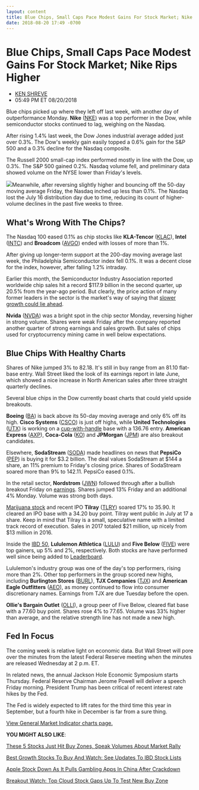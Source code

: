 ```yaml
---
layout: content
title: Blue Chips, Small Caps Pace Modest Gains For Stock Market; Nike Rips Higher
date: 2018-08-20 17:49 -0700
---
```



Blue Chips, Small Caps Pace Modest Gains For Stock Market; Nike Rips Higher
============================================================================




* [KEN SHREVE](https://www.investors.com/author/shrevek/ "Posts by KEN SHREVE")
* 05:49 PM ET 08/20/2018




Blue chips picked up where they left off last week, with another day of outperformance Monday. **Nike** ([NKE](https://research.investors.com/quote.aspx?symbol=NKE)) was a top performer in the Dow, while semiconductor stocks continued to lag, weighing on the Nasdaq.




After rising 1.4% last week, the Dow Jones industrial average added just over 0.3%. The Dow's weekly gain easily topped a 0.6% gain for the S&P 500 and a 0.3% decline for the Nasdaq composite.


The Russell 2000 small-cap index performed mostly in line with the Dow, up 0.3%. The S&P 500 gained 0.2%. Nasdaq volume fell, and preliminary data showed volume on the NYSE lower than Friday's levels.


![](https://www.investors.com/wp-content/uploads/2018/08/MP_082018.jpg)Meanwhile, after reversing slightly higher and bouncing off the 50-day moving average Friday, the Nasdaq inched up less than 0.1%. The Nasdaq lost the July 16 distribution day due to time, reducing its count of higher-volume declines in the past five weeks to three.


What's Wrong With The Chips?
----------------------------


The Nasdaq 100 eased 0.1% as chip stocks like **KLA-Tencor** ([KLAC](https://research.investors.com/quote.aspx?symbol=KLAC)), **Intel** ([INTC](https://research.investors.com/quote.aspx?symbol=INTC)) and **Broadcom** ([AVGO](https://research.investors.com/quote.aspx?symbol=AVGO)) ended with losses of more than 1%.


After giving up longer-term support at the 200-day moving average last week, the Philadelphia Semiconductor index fell 0.1%. It was a decent close for the index, however, after falling 1.2% intraday.


Earlier this month, the Semiconductor Industry Association reported worldwide chip sales hit a record $117.9 billion in the second quarter, up 20.5% from the year-ago period. But clearly, the price action of many former leaders in the sector is the market's way of saying that [slower growth could lie ahead](https://www.investors.com/research/ibd-industry-themes/chip-stocks-slide-growth-concerns/).


**Nvida** ([NVDA](https://research.investors.com/quote.aspx?symbol=NVDA)) was a bright spot in the chip sector Monday, reversing higher in strong volume. Shares were weak Friday after the company reported another quarter of strong earnings and sales growth. But sales of chips used for cryptocurrency mining came in well below expectations.


Blue Chips With Healthy Charts
------------------------------


Shares of Nike jumped 3% to 82.18. It's still in buy range from an 81.10 flat-base entry. Wall Street liked the look of its earnings report in late June, which showed a nice increase in North American sales after three straight quarterly declines.


Several blue chips in the Dow currently boast charts that could yield upside breakouts.


**Boeing** ([BA](https://research.investors.com/quote.aspx?symbol=BA)) is back above its 50-day moving average and only 6% off its high. **Cisco Systems** ([CSCO](https://research.investors.com/quote.aspx?symbol=CSCO)) is just off highs, while **United Technologies** ([UTX](https://research.investors.com/quote.aspx?symbol=UTX)) is working on a [cup-with-handle](https://www.investors.com/ibd-university/how-to-buy/common-patterns-1/) base with a 136.76 entry. **American Express** ([AXP](https://research.investors.com/quote.aspx?symbol=AXP)), **Coca-Cola** ([KO](https://research.investors.com/quote.aspx?symbol=KO)) and **JPMorgan** ([JPM](https://research.investors.com/quote.aspx?symbol=JPM)) are also breakout candidates.


Elsewhere, **SodaStream** ([SODA](https://research.investors.com/quote.aspx?symbol=SODA)) made headlines on news that **PepsiCo** ([PEP](https://research.investors.com/quote.aspx?symbol=PEP)) is buying it for $3.2 billion. The deal values SodaStream at $144 a share, an 11% premium to Friday's closing price. Shares of SodaStream soared more than 9% to 142.11. PepsiCo eased 0.1%.


In the retail sector, **Nordstrom** ([JWN](https://research.investors.com/quote.aspx?symbol=JWN)) followed through after a bullish breakout Friday on [earnings](https://www.investors.com/research/ibd-stock-analysis/cloud-computing-stock-f5-networks-near-breakout/). Shares jumped 13% Friday and an additional 4% Monday. Volume was strong both days.


[Marijuana stock](https://www.investors.com/news/marijuana-stocks-to-buy-cannabis-stocks/) and recent IPO **Tilray** ([TLRY](https://research.investors.com/quote.aspx?symbol=TLRY)) soared 17% to 35.90. It cleared an IPO base with a 34.20 buy point. Tilray went public in July at 17 a share. Keep in mind that Tilray is a small, speculative name with a limited track record of execution. Sales in 2017 totaled $21 million, up nicely from $13 million in 2016.


Inside the [IBD 50](https://research.investors.com/stock-lists/ibd-50/), **Lululemon Athletica** ([LULU](https://research.investors.com/quote.aspx?symbol=LULU)) and **Five Below** ([FIVE](https://research.investors.com/quote.aspx?symbol=FIVE)) were top gainers, up 5% and 2%, respectively. Both stocks are have performed well since being added to [Leaderboard](https://leaderboard.investors.com).


Lululemon's industry group was one of the day's top performers, rising more than 2%. Other top performers in the group scored new highs, including **Burlington Stores** ([BURL](https://research.investors.com/quote.aspx?symbol=BURL)), **TJX Companies** ([TJX](https://research.investors.com/quote.aspx?symbol=TJX)) and **American Eagle Outfitters** ([AEO](https://research.investors.com/quote.aspx?symbol=AEO)), as money continued to flow into consumer discretionary names. Earnings from TJX are due Tuesday before the open.


**Ollie's Bargain Outlet** ([OLLI](https://research.investors.com/quote.aspx?symbol=OLLI)), a group peer of Five Below, cleared flat base with a 77.60 buy point. Shares rose 4% to 77.65. Volume was 33% higher than average, and the relative strength line has not made a new high.


Fed In Focus
------------


The coming week is relative light on economic data. But Wall Street will pore over the minutes from the latest Federal Reserve meeting when the minutes are released Wednesday at 2 p.m. ET.


In related news, the annual Jackson Hole Economic Symposium starts Thursday. Federal Reserve Chairman Jerome Powell will deliver a speech Friday morning. President Trump has been critical of recent interest rate hikes by the Fed.


The Fed is widely expected to lift rates for the third time this year in September, but a fourth hike in December is far from a sure thing.


[View General Market Indicator charts page.](https://www.investors.com/wp-content/uploads/2018/08/IBD2008153217GMI.pdf)


**YOU MIGHT ALSO LIKE**:


[These 5 Stocks Just Hit Buy Zones, Speak Volumes About Market Rally](https://www.investors.com/market-trend/stock-market-today/dow-jones-futures-nike-stock-marijuna-stocks-ollies-stock-hit-buy-zones/)


[Best Growth Stocks To Buy And Watch: See Updates To IBD Stock Lists](https://www.investors.com/stock-lists/best-growth-stocks-buy-watch-ibd-stock-lists/)


[Apple Stock Down As It Pulls Gambling Apps In China After Crackdown](https://www.investors.com/news/technology/apple-stock-china-gambling/)


[Breakout Watch: Top Cloud Stock Gaps Up To Test New Buy Zone](https://www.investors.com/research/ibd-stock-analysis/cloud-computing-stock-f5-networks-near-breakout/)




